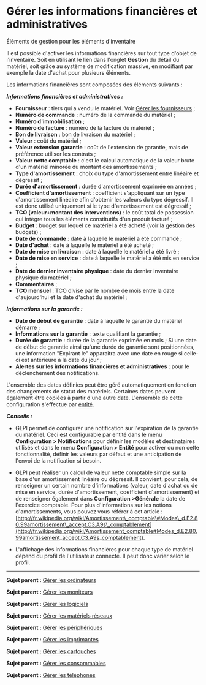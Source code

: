 Gérer les informations financières et administratives
=====================================================

Éléments de gestion pour les éléments d'inventaire

Il est possible d'activer les informations financières sur tout type d'objet de l'inventaire. Soit en utilisant le lien dans l'onglet **Gestion** du détail du matériel, soit grâce au système de modification
massive, en modifiant par exemple la date d'achat pour plusieurs éléments.

Les informations financières sont composées des éléments suivants :

***Informations financières et administratives :***

-   **Fournisseur** : tiers qui a vendu le matériel. Voir [Gérer les fournisseurs](management_supplier.html "Les fournisseurs sont gérés depuis le menu Gestion > Fournisseurs") ;
-   **Numéro de commande** : numéro de la commande du matériel ;
-   **Numéro d'immobilisation** ;
-   **Numéro de facture** : numéro de la facture du matériel ;
-   **Bon de livraison** : bon de livraison du matériel ;
-   **Valeur** : coût du matériel ;
-   **Valeur extension garantie** : coût de l'extension de garantie, mais de préférence utiliser les contrats ;
-   **Valeur nette comptable** : c'est le calcul automatique de la valeur brute d'un matériel minorée du montant des amortissements ;
-   **Type d'amortissement** : choix du type d'amortissement entre linéaire et dégressif ;
-   **Durée d'amortissement** : durée d'amortissement exprimée en années ;
-   **Coefficient d'amortissement** : coefficient s'appliquant sur un type d'amortissement linéaire afin d'obtenir les valeurs du type dégressif. Il est donc utilisé uniquement si le type d'amortissement est dégressif ;
-   **TCO (valeur+montant des interventions)** : le coût total de possession qui intègre tous les éléments constitutifs d'un produit facturé ;
-   **Budget** : budget sur lequel ce matériel a été acheté (voir la gestion des budgets) ;
-   **Date de commande** : date à laquelle le matériel a été commandé ;
-   **Date d'achat** : date à laquelle le matériel a été acheté ;
-   **Date de mise en livraison** : date à laquelle le matériel a été livré ;
-   **Date de mise en service** : date à laquelle le matériel a été mis en service ;
-   **Date de dernier inventaire physique** : date du dernier inventaire physique du matériel ;
-   **Commentaires** ;
-   **TCO mensuel** : TCO divisé par le nombre de mois entre la date d'aujourd'hui et la date d'achat du matériel ;

***Informations sur la garantie :***

-   **Date de début de garantie** : date à laquelle le garantie du matériel démarre ;
-   **Informations sur la garantie** : texte qualifiant la garantie ;
-   **Durée de garantie** : durée de la garantie exprimée en mois ;
    Si une date de début de garantie ainsi qu'une durée de garantie sont positionnées, une information "Expirant le" apparaitra avec une date en rouge si celle-ci est antérieure à la date du jour ; 
-   **Alertes sur les informations financières et administratives** : pour le déclenchement des notifications.


L'ensemble des dates définies peut être géré automatiquement en fonction des changements de statut des matériels. Certaines dates peuvent également être copiées à partir d'une autre date. L'ensemble de cette configuration s'effectue par [entité](administration_entity_delegation.dita).

***Conseils :*** 

- GLPI permet de configurer une notification sur l'expiration de la garantie du matériel. Ceci est configurable par entité dans le menu **Configuration \> Notifications** pour définir les modèles et destinataires utilisés et dans le menu **Configuration \> Entité** pour activer ou non cette fonctionnalité, définir les valeurs par défaut et une anticipation de l'envoi de la notification si besoin.

- GLPI peut réaliser un calcul de valeur nette comptable simple sur la base d'un amortissement linéaire ou dégressif. Il convient, pour cela, de renseigner un certain nombre d'informations (valeur, date
d'achat ou de mise en service, durée d'amortissement, coefficient d'amortissement) et de renseigner également dans **Configuration \>Générale** la date de l'exercice comptable. Pour plus d'informations sur les notions d'amortissements, vous pouvez vous référer à cet article :
[http://fr.wikipedia.org/wiki/Amortissement\_comptable\#Modes\_d.E2.80.99amortissement\_accept.C3.A9s\_comptablement](http://fr.wikipedia.org/wiki/Amortissement_comptable#Modes_d.E2.80.99amortissement_accept.C3.A9s_comptablement).

- L'affichage des informations financières pour chaque type de matériel dépend du profil de l'utilisateur connecté. Il peut donc varier selon le profil.

------
**Sujet parent :** [Gérer les ordinateurs](03_Module_Parc/04_Gérer_les_ordinateurs/01_Gérer_les_ordinateurs.md "Les ordinateurs se gèrent depuis le menu Parc > Ordinateurs")

**Sujet parent :** [Gérer les moniteurs](03_Module_Parc/05_Gérer_les_moniteurs.md "Les moniteurs se gèrent depuis le menu Parc > Moniteurs")

**Sujet parent :** [Gérer les logiciels](03_Module_Parc/06_Gérer_les_logiciels.md "Les logiciels se gèrent depuis le menu Parc > Logiciel")

**Sujet parent :** [Gérer les matériels réseaux](03_Module_Parc/07_Gérer_les_matériels_réseaux.md "Les matériels réseaux se gèrent depuis le menu Parc > Réseaux")

**Sujet parent :** [Gérer les périphériques](03_Module_Parc/08_Gérer_les_périphériques.md "Les périphériques se gèrent depuis le menu Parc > Périphériques")

**Sujet parent :** [Gérer les imprimantes](03_Module_Parc/09_Gérer_les_imprimantes.md "Les imprimantes se gèrent depuis le menu Parc > Imprimantes")

**Sujet parent :** [Gérer les cartouches](03_Module_Parc/10_Gérer_les_cartouches.md "Les cartouches dans GLPI, caractéristiques et utilisation")

**Sujet parent :** [Gérer les consommables](03_Module_Parc/11_Gérer_les_consommables.md "Les consommables se gèrent depuis le menu Parc > Consommables")

**Sujet parent :** [Gérer les
téléphones](../glpi/inventory_phone.html "Les téléphones se gèrent depuis le menu Parc > Téléphones ;")
